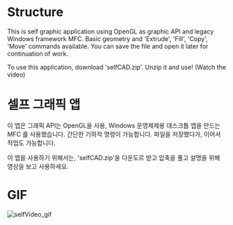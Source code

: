 # Structure
This is self graphic application using OpenGL as graphic API and legacy Windows framework MFC. 
Basic geometry and 'Extrude', 'Fill', 'Copy', 'Move' commands available. You can save the file
and open it later for continuation of work.

To use this application, download 'selfCAD.zip'. Unzip it and use! (Watch the video)


# 셀프 그래픽 앱 
이 앱은 그래픽 API는 OpenGL을 사용, Windows 운영체제용 데스크톱 앱을 만드는 MFC 를 사용했습니다.
간단한 기하적 명령이 가능합니다. 파일을 저장했다가, 이어서 작업도 가능합니다.

이 앱을 사용하기 위해서는, 'selfCAD.zip'을 다운도르 받고 압축을 풀고 설명을 위해 영상을 보고 사용하세요.



# GIF

![selfVideo_gif](https://github.com/BaeSungHyun/selfCAD/assets/117246534/11b4886b-dbd7-4767-b62f-a9e9903208d8)
